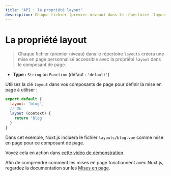 ```yaml
---
title: "API : la propriété layout"
description: Chaque fichier (premier niveau) dans le répertoire `layouts` créera un layout personnalisé accessible avec la propriété layout dans le composant page.
---
```


# La propriété layout

> Chaque fichier (premier niveau) dans le répertoire `layouts` créera une mise en page personnalisé accessible avec la propriété `layout` dans le composant de page.

- **Type :** `String` ou `Function` (défaut : `'default'`)

Utilisez la clé `layout` dans vos composants de page pour définir la mise en page à utiliser :

```js
export default {
  layout: 'blog',
  // OU
  layout (context) {
    return 'blog'
  }
}
```

Dans cet exemple, Nuxt.js incluera le fichier `layouts/blog.vue` comme mise en page pour ce composant de page.

Voyez cela en action dans [cette vidéo de démonstration](https://www.youtube.com/watch?v=YOKnSTp7d38).

Afin de comprendre comment les mises en page fonctionnent avec Nuxt.js, regardez la documentation sur les [Mises en page](/guide/views#mises-en-page).
